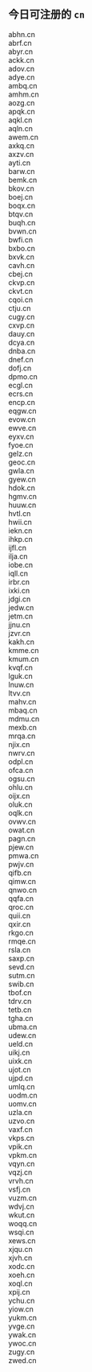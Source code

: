 
## 今日可注册的 `cn`
>
abhn.cn   
abrf.cn   
abyr.cn   
ackk.cn   
adov.cn   
adye.cn   
ambq.cn   
amhm.cn   
aozg.cn   
apqk.cn   
aqkl.cn   
aqln.cn   
awem.cn   
axkq.cn   
axzv.cn   
ayti.cn   
barw.cn   
bemk.cn   
bkov.cn   
boej.cn   
boqx.cn   
btqv.cn   
buqh.cn   
bvwn.cn   
bwfi.cn   
bxbo.cn   
bxvk.cn   
cavh.cn   
cbej.cn   
ckvp.cn   
ckvt.cn   
cqoi.cn   
ctju.cn   
cugy.cn   
cxvp.cn   
dauy.cn   
dcya.cn   
dnba.cn   
dnef.cn   
dofj.cn   
dpmo.cn   
ecgl.cn   
ecrs.cn   
encp.cn   
eqgw.cn   
evow.cn   
ewve.cn   
eyxv.cn   
fyoe.cn   
gelz.cn   
geoc.cn   
gwla.cn   
gyew.cn   
hdok.cn   
hgmv.cn   
huuw.cn   
hvtl.cn   
hwii.cn   
iekn.cn   
ihkp.cn   
ijfl.cn   
ilja.cn   
iobe.cn   
iqll.cn   
irbr.cn   
ixki.cn   
jdgi.cn   
jedw.cn   
jetm.cn   
jjnu.cn   
jzvr.cn   
kakh.cn   
kmme.cn   
kmum.cn   
kvqf.cn   
lguk.cn   
lnuw.cn   
ltvv.cn   
mahv.cn   
mbaq.cn   
mdmu.cn   
mexb.cn   
mrqa.cn   
njix.cn   
nwrv.cn   
odpl.cn   
ofca.cn   
ogsu.cn   
ohlu.cn   
oijx.cn   
oluk.cn   
oqlk.cn   
ovwv.cn   
owat.cn   
pagn.cn   
pjew.cn   
pmwa.cn   
pwjv.cn   
qifb.cn   
qimw.cn   
qnwo.cn   
qqfa.cn   
qroc.cn   
quii.cn   
qxir.cn   
rkgo.cn   
rmqe.cn   
rsla.cn   
saxp.cn   
sevd.cn   
sutm.cn   
swib.cn   
tbof.cn   
tdrv.cn   
tetb.cn   
tgha.cn   
ubma.cn   
udew.cn   
ueld.cn   
uikj.cn   
uixk.cn   
ujot.cn   
ujpd.cn   
umlq.cn   
uodm.cn   
uomv.cn   
uzla.cn   
uzvo.cn   
vaxf.cn   
vkps.cn   
vpik.cn   
vpkm.cn   
vqyn.cn   
vqzj.cn   
vrvh.cn   
vsfj.cn   
vuzm.cn   
wdvj.cn   
wkut.cn   
woqq.cn   
wsqi.cn   
xews.cn   
xjqu.cn   
xjvh.cn   
xodc.cn   
xoeh.cn   
xoql.cn   
xpij.cn   
ychu.cn   
yiow.cn   
yukm.cn   
yvge.cn   
ywak.cn   
ywoc.cn   
zugy.cn   
zwed.cn   

